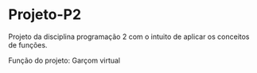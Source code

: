 # Projeto-P2

Projeto da disciplina programação 2 com o intuito de aplicar os conceitos de funções.

Função do projeto: Garçom virtual
